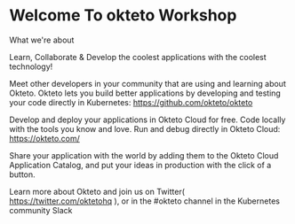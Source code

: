 # Welcome To okteto Workshop 

What we're about

Learn, Collaborate & Develop the coolest applications with the coolest technology!

Meet other developers in your community that are using and learning about Okteto. Okteto lets you build better applications by developing and testing your code directly in Kubernetes:
https://github.com/okteto/okteto

Develop and deploy your applications in Okteto Cloud for free. Code locally with the tools you know and love. Run and debug directly in Okteto Cloud:
https://okteto.com/

Share your application with the world by adding them to the Okteto Cloud Application Catalog, and put your ideas in production with the click of a button.

Learn more about Okteto and join us on Twitter( https://twitter.com/oktetohq ), or in the #okteto channel in the Kubernetes community Slack
